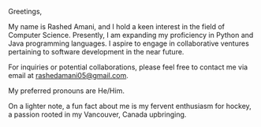 Greetings,

My name is Rashed Amani, and I hold a keen interest in the field of Computer Science. Presently, I am expanding my proficiency in Python and Java programming languages. I aspire to engage in collaborative ventures pertaining to software development in the near future.

For inquiries or potential collaborations, please feel free to contact me via email at rashedamani05@gmail.com.

My preferred pronouns are He/Him.

On a lighter note, a fun fact about me is my fervent enthusiasm for hockey, a passion rooted in my Vancouver, Canada upbringing.


<!---
RashedAmani/RashedAmani is a ✨ special ✨ repository because its `README.md` (this file) appears on your GitHub profile.
You can click the Preview link to take a look at your changes.
--->
